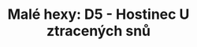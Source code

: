 ---
layout: article
authors: Sarsaparillos
title: 'Malé hexy: D5 - Hostinec U ztracených snů'
tags: 'materiály a doplňky, inspirace, Malé hexy'
series: Malé hexy
summary: 'Malé hexy, hex D5'
---
